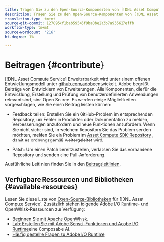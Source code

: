 ```yaml
---
title: Tragen Sie zu den Open-Source-Komponenten von [!DNL Asset Compute Service]bei.
description: Tragen Sie zu den Open-Source-Komponenten von [!DNL Asset Compute Service]bei.
translation-type: tm+mt
source-git-commit: 127895cf1bab59546f9ba0be2b3b7a935627effb
workflow-type: tm+mt
source-wordcount: '216'
ht-degree: 1%

---
```



# Beitragen {#contribute}

[!DNL Asset Compute Service] Erweiterbarkeit wird unter einem offenen Entwicklungsmodell unter [github.com/adobe](https://github.com/adobe)entwickelt. Adobe begrüßt Beiträge von Entwicklern von Erweiterungen. Alle Komponenten, die für die Entwicklung, Erstellung und Prüfung von benutzerdefinierten Anwendungen relevant sind, sind Open Source. Es werden einige Möglichkeiten vorgeschlagen, wie Sie einen Beitrag leisten können:

* Feedback teilen: Erstellen Sie ein GitHub-Problem im entsprechenden Repository, um Fehler in Produkten oder Dokumentation zu melden, Verbesserungen anzufordern und neue Funktionen anzufordern. Wenn Sie nicht sicher sind, in welchem Repository Sie das Problem senden möchten, melden Sie ein Problem im [Asset Compute SDK-Repository](https://github.com/adobe/asset-compute-sdk) , damit es ordnungsgemäß weitergeleitet wird.

* Patch: Um einen Patch bereitzustellen, verlassen Sie das vorhandene Repository und senden eine Pull-Anforderung.

Ausführliche Leitlinien finden Sie in den [Beitragsleitlinien](https://github.com/adobe/asset-compute-sdk/blob/master/.github/CONTRIBUTING.md).

## Verfügbare Ressourcen und Bibliotheken {#available-resources}

Lesen Sie diese Liste von [Open-Source-Bibliotheken](https://github.com/adobe/asset-compute-sdk#available-resources-and-libraries) für [!DNL Asset Compute Service]. Zusätzlich stehen folgende Adobe I/O Runtime- und OpenWhisk-Ressourcen zur Verfügung:

* [Beginnen Sie mit Apache OpenWhisk](https://github.com/apache/incubator-openwhisk/tree/master/docs#getting-started-with-openwhisk).
* [Lab: Erstellen Sie mit Adobe Sensei-Funktionen und Adobe I/O Runtime](https://opensource.adobe.com/adobe-sensei-ai-functions/index.html)eine Composable AI.
* [Häufig gestellte Fragen zu Adobe I/O Runtime](https://www.adobe.io/apis/experienceplatform/runtime/docs.html#!adobedocs/adobeio-runtime/master/resources/faq.md)

<!-- **TBD** for post-release:
* Link to Firefly open-source components.
* Issues in `aio` can be reported in Firefly repos.
* Issues in asset-compute-sdk or devtool goes into the relevant repos from Nui.
-->
